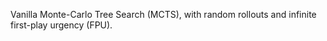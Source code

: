 Vanilla Monte-Carlo Tree Search (MCTS), with random rollouts and infinite first-play urgency (FPU).
